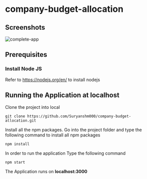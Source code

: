 # company-budget-allocation

## Screenshots

![complete-app](https://github.com/Suryanshm000/company-budget-allocation/assets/65828169/aef24747-516f-4108-b23e-f938c91ec1b5)


## Prerequisites

### Install Node JS
Refer to https://nodejs.org/en/ to install nodejs


## Running the Application at localhost

Clone the project into local

```
git clone https://github.com/Suryanshm000/company-budget-allocation.git
```

Install all the npm packages. Go into the project folder and type the following command to install all npm packages

```
npm install
```

In order to run the application Type the following command

```
npm start
```

The Application runs on **localhost:3000**
